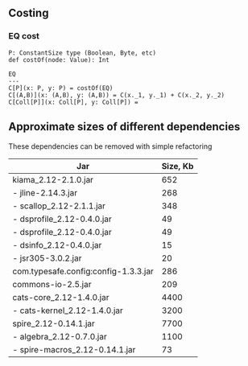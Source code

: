 ## Costing

### EQ cost

```
P: ConstantSize type (Boolean, Byte, etc)
def costOf(node: Value): Int

EQ
---
C[P](x: P, y: P) = costOf(EQ)
C[(A,B)](x: (A,B), y: (A,B)) = C(x._1, y._1) + C(x._2, y._2)  
C[Coll[P]](x: Coll[P], y: Coll[P]) = 

```

## Approximate sizes of different dependencies

These dependencies can be removed with simple refactoring

| Jar           | Size, Kb  |
|---------------|---------------|
| kiama_2.12-2.1.0.jar  |  652          |
| - jline-2.14.3.jar  |  268          |
| - scallop_2.12-2.1.1.jar  |  348          |
| - dsprofile_2.12-0.4.0.jar  |  49          |
| - dsprofile_2.12-0.4.0.jar  |  49          |
| - dsinfo_2.12-0.4.0.jar  |  15       |
| - jsr305-3.0.2.jar  |  20        |
| com.typesafe.config:config-1.3.3.jar  |  286     |
| commons-io-2.5.jar  |  209          |
| cats-core_2.12-1.4.0.jar  |  4400   |
| - cats-kernel_2.12-1.4.0.jar  |  3200   |
| spire_2.12-0.14.1.jar  |  7700   |
| - algebra_2.12-0.7.0.jar  |  1100   |
| - spire-macros_2.12-0.14.1.jar | 73 |




